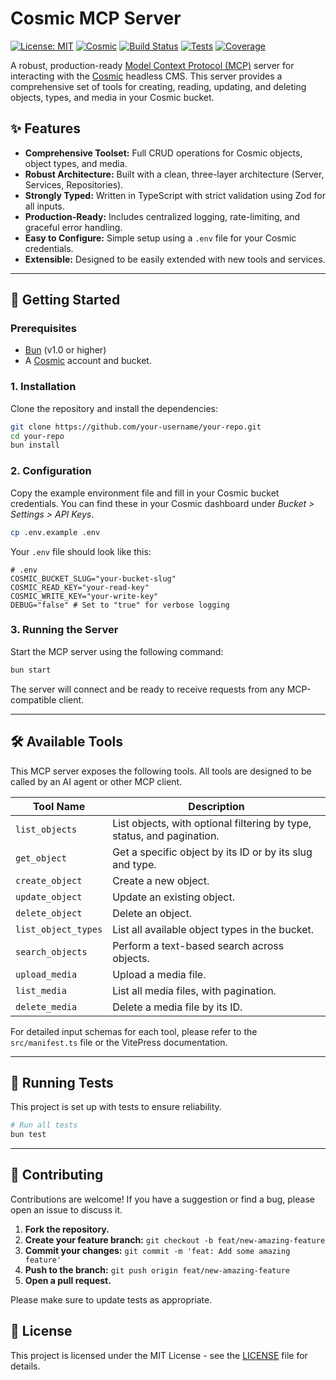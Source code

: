 # Cosmic MCP Server

[![License: MIT](https://img.shields.io/badge/License-MIT-yellow.svg)](https://opensource.org/licenses/MIT)
[![Cosmic](https://img.shields.io/badge/Powered%20by-Cosmic-blue)](https://www.cosmicjs.com/)
[![Build Status](https://img.shields.io/badge/Build-Passing-brightgreen)](https://github.com/your-username/your-repo/actions)
[![Tests](https://img.shields.io/badge/Tests-Passing-brightgreen)](https://github.com/your-username/your-repo/actions)
[![Coverage](https://img.shields.io/badge/Coverage-100%25-brightgreen)](https://github.com/your-username/your-repo/actions)

A robust, production-ready [Model Context Protocol (MCP)](https://modelcontextprotocol.dev) server for interacting with the [Cosmic](https://www.cosmicjs.com/) headless CMS. This server provides a comprehensive set of tools for creating, reading, updating, and deleting objects, types, and media in your Cosmic bucket.

## ✨ Features

- **Comprehensive Toolset:** Full CRUD operations for Cosmic objects, object types, and media.
- **Robust Architecture:** Built with a clean, three-layer architecture (Server, Services, Repositories).
- **Strongly Typed:** Written in TypeScript with strict validation using Zod for all inputs.
- **Production-Ready:** Includes centralized logging, rate-limiting, and graceful error handling.
- **Easy to Configure:** Simple setup using a `.env` file for your Cosmic credentials.
- **Extensible:** Designed to be easily extended with new tools and services.

---

## 🚀 Getting Started

### Prerequisites

- [Bun](https://bun.sh/) (v1.0 or higher)
- A [Cosmic](https://www.cosmicjs.com/) account and bucket.

### 1. Installation

Clone the repository and install the dependencies:

```bash
git clone https://github.com/your-username/your-repo.git
cd your-repo
bun install
```

### 2. Configuration

Copy the example environment file and fill in your Cosmic bucket credentials. You can find these in your Cosmic dashboard under _Bucket > Settings > API Keys_.

```bash
cp .env.example .env
```

Your `.env` file should look like this:

```dotenv
# .env
COSMIC_BUCKET_SLUG="your-bucket-slug"
COSMIC_READ_KEY="your-read-key"
COSMIC_WRITE_KEY="your-write-key"
DEBUG="false" # Set to "true" for verbose logging
```

### 3. Running the Server

Start the MCP server using the following command:

```bash
bun start
```

The server will connect and be ready to receive requests from any MCP-compatible client.

---

## 🛠️ Available Tools

This MCP server exposes the following tools. All tools are designed to be called by an AI agent or other MCP client.

| Tool Name           | Description                                                            |
| ------------------- | ---------------------------------------------------------------------- |
| `list_objects`      | List objects, with optional filtering by type, status, and pagination. |
| `get_object`        | Get a specific object by its ID or by its slug and type.               |
| `create_object`     | Create a new object.                                                   |
| `update_object`     | Update an existing object.                                             |
| `delete_object`     | Delete an object.                                                      |
| `list_object_types` | List all available object types in the bucket.                         |
| `search_objects`    | Perform a text-based search across objects.                            |
| `upload_media`      | Upload a media file.                                                   |
| `list_media`        | List all media files, with pagination.                                 |
| `delete_media`      | Delete a media file by its ID.                                         |

For detailed input schemas for each tool, please refer to the `src/manifest.ts` file or the VitePress documentation.

---

## 🧪 Running Tests

This project is set up with tests to ensure reliability.

```bash
# Run all tests
bun test
```

---

## 🤝 Contributing

Contributions are welcome! If you have a suggestion or find a bug, please open an issue to discuss it.

1.  **Fork the repository.**
2.  **Create your feature branch:** `git checkout -b feat/new-amazing-feature`
3.  **Commit your changes:** `git commit -m 'feat: Add some amazing feature'`
4.  **Push to the branch:** `git push origin feat/new-amazing-feature`
5.  **Open a pull request.**

Please make sure to update tests as appropriate.

## 📄 License

This project is licensed under the MIT License - see the [LICENSE](LICENSE) file for details.
